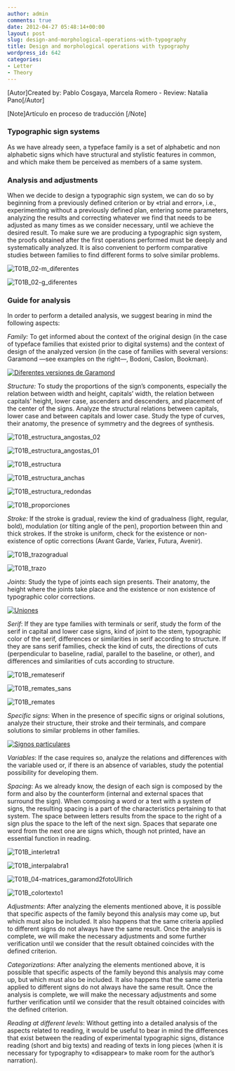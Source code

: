 ```yaml
---
author: admin
comments: true
date: 2012-04-27 05:48:14+00:00
layout: post
slug: design-and-morphological-operations-with-typography
title: Design and morphological operations with typography
wordpress_id: 642
categories:
- Letter
- Theory
---
```


[Autor]Created by: Pablo Cosgaya, Marcela Romero - Review: Natalia Pano[/Autor]

[Note]Artículo en proceso de traducción [/Note]



### Typographic sign systems


As we have already seen, a typeface family is a set of alphabetic and non alphabetic signs which have structural and stylistic features in common, and which make them be perceived as members of a same system. 


### Analysis and adjustments


When we decide to design a typographic sign system, we can do so by beginning from a previously defined criterion or by «trial and error», i.e., experimenting without a previously defined plan, entering some parameters, analyzing the results and correcting whatever we find that needs to be adjusted as many times as we consider necessary, until we achieve the desired result. To make sure we are producing a typographic sign system, the proofs obtained after the first operations performed must be deeply and systematically analyzed. It is also convenient to perform comparative studies between families to find different forms to solve similar problems.

![T01B_02-m_diferentes](http://live.oert.org/en-US/images/T01B_02-m_diferentes.jpg)

![T01B_02-g_diferentes](http://live.oert.org/en-US/images/T01B_02-g_diferentes.jpg)



### Guide for analysis


In order to perform a detailed analysis, we suggest bearing in mind the following aspects:  

_Family:_ To get informed about the context of the original design (in the case of typeface families that existed prior to digital systems) and the context of design of the analyzed version (in the case of families with several versions: Garamond —see examples on the right—, Bodoni, Caslon, Bookman).

[![Diferentes versiones de Garamond](http://www.oert.org/wp-content/uploads/2012/09/T01B_03-garamond_versiones.jpg)](http://www.oert.org/wp-content/uploads/2012/09/T01B_03-garamond_versiones.jpg)

_Structure:_ To study the proportions of the sign’s components, especially the relation between width and height, capitals’ width, the relation between capitals’ height, lower case, ascenders and descenders, and placement of the center of the signs. Analyze the structural relations between capitals, lower case and between capitals and lower case. Study the type of curves, their anatomy, the presence of symmetry and the degrees of synthesis.

![T01B_estructura_angostas_02](http://live.oert.org/en-US/images/T01B_estructura_angostas_02.jpg)

![T01B_estructura_angostas_01](http://live.oert.org/en-US/images/T01B_estructura_angostas_01.jpg)

![T01B_estructura](http://live.oert.org/en-US/images/T01B_estructura.jpg)

![T01B_estructura_anchas](http://live.oert.org/en-US/images/T01B_estructura_anchas.jpg)

![T01B_estructura_redondas](http://live.oert.org/en-US/images/T01B_estructura_redondas.jpg)

![T01B_proporciones](http://live.oert.org/en-US/images/T01B_proporciones.jpg)


_Stroke:_ If the stroke is gradual, review the kind of gradualness (light, regular, bold), modulation (or tilting angle of the pen), proportion between thin and thick strokes. If the stroke is uniform, check for the existence or non-existence of optic corrections (Avant Garde, Variex, Futura, Avenir).

![T01B_trazogradual](http://live.oert.org/en-US/images/T01B_trazogradual.jpg)

![T01B_trazo](http://live.oert.org/en-US/images/T01B_trazo.jpg)


_Joints_: Study the type of joints each sign presents. Their anatomy, the height where the joints take place and the existence or non existence of typographic color corrections.

[![Uniones](http://www.oert.org/wp-content/uploads/2012/09/T01B_uniones.jpg)](http://www.oert.org/wp-content/uploads/2012/09/T01B_uniones.jpg)

_Serif_: If they are type families with terminals or serif, study the form of the serif in capital and lower case signs, kind of joint to the stem, typographic color of the serif, differences or similarities in serif according to structure. If they are sans serif families, check the kind of cuts, the directions of cuts (perpendicular to baseline, radial, parallel to the baseline, or other), and differences and similarities of cuts according to structure. 

![T01B_remateserif](http://live.oert.org/en-US/images/T01B_remateserif.jpg)

![T01B_remates_sans](http://live.oert.org/en-US/images/T01B_remates_sans.jpg)

![T01B_remates](http://live.oert.org/en-US/images/T01B_remates.jpg)


_Specific signs_: When in the presence of specific signs or original solutions, analyze their structure, their stroke and their terminals, and compare solutions to similar problems in other families. 

[![Signos particulares](http://www.oert.org/wp-content/uploads/2012/09/T01B_signosparticulares.jpg)](http://www.oert.org/wp-content/uploads/2012/09/T01B_signosparticulares.jpg)

_Variables_: If the case requires so, analyze the relations and differences with the variable used or, if there is an absence of variables, study the potential possibility for developing them.

_Spacing_: As we already know, the design of each sign is composed by the form and also by the counterform (internal and external spaces that surround the sign). When composing a word or a text with a system of signs, the resulting spacing is a part of the characteristics pertaining to that system. The space between letters results from the space to the right of a sign plus the space to the left of the next sign. Spaces that separate one word from the next one are signs which, though not printed, have an essential function in reading. 

![T01B_interletra1](http://live.oert.org/en-US/images/T01B_interletra1.jpg)

![T01B_interpalabra1](http://live.oert.org/en-US/images/T01B_interpalabra1.jpg)

![T01B_04-matrices_garamond2fotoUllrich](http://live.oert.org/en-US/images/T01B_04-matrices_garamond2fotoUllrich.jpg)

![T01B_colortexto1](http://live.oert.org/en-US/images/T01B_colortexto1.jpg)


_Adjustments_: After analyzing the elements mentioned above, it is possible that specific aspects of the family beyond this analysis may come up, but which must also be included. It also happens that the same criteria applied to different signs do not always have the same result. Once the analysis is complete, we will make the necessary adjustments and some further verification until we consider that the result obtained coincides with the defined criterion. 

_Categorizations_: After analyzing the elements mentioned above, it is possible that specific aspects of the family beyond this analysis may come up, but which must also be included. It also happens that the same criteria applied to different signs do not always have the same result. Once the analysis is complete, we will make the necessary adjustments and some further verification until we consider that the result obtained coincides with the defined criterion. 

_Reading at different levels_: Without getting into a detailed analysis of the aspects related to reading, it would be useful to bear in mind the differences that exist between the reading of experimental typographic signs, distance reading (short and big texts) and reading of texts in long pieces (when it is necessary for typography to «disappear» to make room for the author’s narration).
